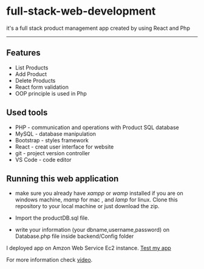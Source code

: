 # full-stack-web-development

it's a full stack product management  app created by using React and Php

---

## Features
 - List Products
 - Add Product
 - Delete Products
 - React form validation
 - OOP principle is used in Php

## Used tools
 
 - PHP - communication and operations with Product SQL database
 - MySQL - database manipulation
 - Bootstrap - styles framework
 - React -  creat user interface for website
 - git - project version controller
 - VS Code - code editor 

## Running this web application

 - make sure you already have *xampp* or *wamp* installed if you are on windows machine, *mamp* for mac , and *lamp* for linux.
Clone this repository to your local machine or just download the zip.

 - Import the productDB.sql file.
 
 - write your information (your dbname,username,password) on Database.php file inside backend/Config folder

I deployed app on Amzon Web Service Ec2 instance. [Test my app](http://3.87.148.126:3000/)


For more information check [video](https://drive.google.com/file/d/1meHsVF2DnkExRx7v89wecw5NrLjqYYh3/view?usp=sharing).
